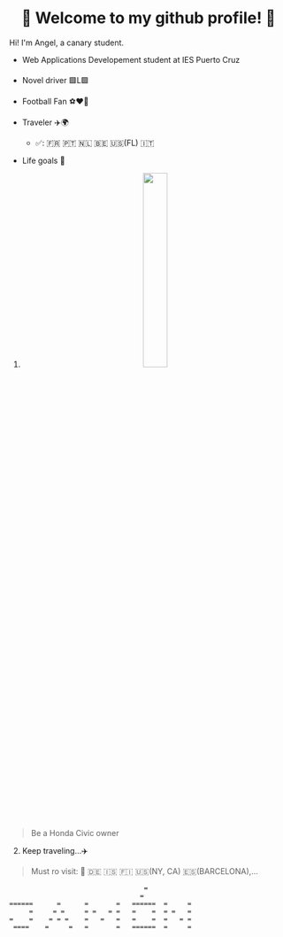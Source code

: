 <div align="center">
  
# 👋 Welcome to my github profile! 👋 

</div>

Hi! I'm Angel, a canary student.

- Web Applications Developement student at IES Puerto Cruz

- Novel driver 🟩L🟩 <img src="https://drive.google.com/file/d/1OlIznekeeldqu6xEq6uBCsuHBr9OpOQu/view?usp=drivesdk" width="12px" height="20px">

- Football Fan ⚽❤️💙 

- Traveler ✈️🌍
  
  - ✅: 🇫🇷 🇵🇹 🇳🇱 🇧🇪 🇺🇸(FL) 🇮🇹

- Life goals 🎯

<div align="center">

1. <img src="https://th.bing.com/th/id/R.bf7dd5815d9d5f55e9651cfb645b1bfd?rik=zX%2fbSiLNnW7b0A&riu=http%3a%2f%2fcdn.carbuzz.com%2fgallery-images%2f1600%2f1012000%2f300%2f1012311.jpg&ehk=XQMwQ2pi4n7XjdtEjul1DTyULLGMKFLVdrhkkhY04KE%3d&risl=&pid=ImgRaw&r=0" width=30% height=30%>

</div>

> Be a Honda Civic owner

2. Keep traveling...✈️
> Must ro visit: 🏴󠁧󠁢󠁥󠁮󠁧󠁿 🇩🇪 🇮🇸 🇫🇮 🇺🇸(NY, CA) 🇪🇸(BARCELONA),...



```
                                  =          
                                 =
======      =      =       =   ======  =     =
     =     = =     = =   = =   =    =  = =   =
=    =    = = =    =   =   =   =    =  =   = =
 ====    =     =   =       =   ======  =     = 
```

<!--
**Angel170605/Angel170605** is a ✨ _special_ ✨ repository because its `README.md` (this file) appears on your GitHub profile.

Here are some ideas to get you started:

- 🔭 I’m currently working on ...
- 🌱 I’m currently learning ...
- 👯 I’m looking to collaborate on ...
- 🤔 I’m looking for help with ...
- 💬 Ask me about ...
- 📫 How to reach me: ...
- 😄 Pronouns: ...
- ⚡ Fun fact: ...
-->
